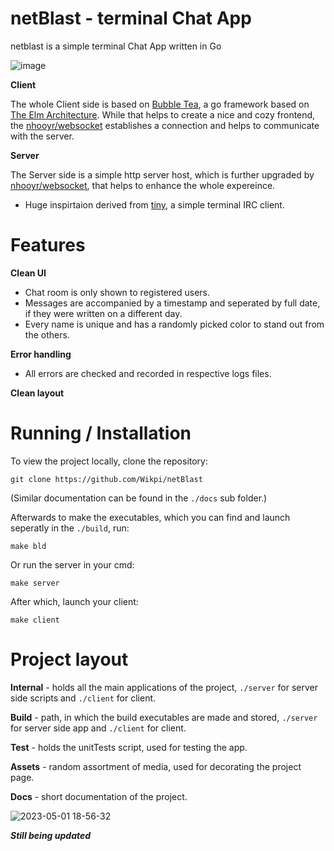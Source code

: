 # netBlast - terminal Chat App
netblast is a simple terminal Chat App written in Go

![image](https://user-images.githubusercontent.com/66695611/235474854-641b0229-f833-4c35-a3be-c7593da87641.png)

**Client**

The whole Client side is based on [Bubble Tea](https://github.com/charmbracelet/bubbletea), a go framework based on [The Elm Architecture](https://guide.elm-lang.org/architecture/).
While that helps to create a nice and cozy frontend, the [nhooyr/websocket](https://github.com/nhooyr/websocket) establishes a connection and helps to communicate with the server.

**Server**

The Server side is a simple http server host, which is further upgraded by [nhooyr/websocket](https://github.com/nhooyr/websocket), that helps to enhance the whole expereince.

* Huge inspirtaion derived from [tiny](https://github.com/osa1/tiny), a simple terminal IRC client.

# Features
**Clean UI**
* Chat room is only shown to registered users.
* Messages are accompanied by a timestamp and seperated by full date, if they were written on a different day.
* Every name is unique and has a randomly picked color to stand out from the others.

**Error handling**
* All errors are checked and recorded in respective logs files.

**Clean layout**

# Running / Installation
To view the project locally, clone the repository:
```
git clone https://github.com/Wikpi/netBlast
```
(Similar documentation can be found in the `./docs` sub folder.)

Afterwards to make the executables, which you can find and launch seperatly in the `./build`, run:
```
make bld
```

Or run the server in your cmd:
```
make server
```

After which, launch your client:
```
make client
```

# Project layout
**Internal** - holds all the main applications of the project, `./server` for server side scripts and `./client` for client.

**Build** - path, in which the build executables are made and stored, `./server` for server side app and `./client` for client.

**Test** - holds the unitTests script, used for testing the app.

**Assets** - random assortment of media, used for decorating the project page.

**Docs** - short documentation of the project.



![2023-05-01 18-56-32](https://user-images.githubusercontent.com/66695611/235483409-93815da2-ae86-4116-bdf8-f9f40704745d.gif)

***Still being updated***

